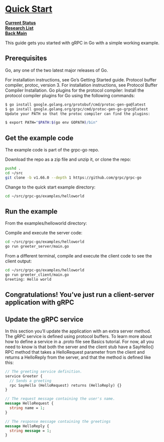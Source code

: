 # **[Quick Start](https://grpc.io/docs/languages/go/quickstart/)**

**[Current Status](../../../../development/status/weekly/current_status.md)**\
**[Research List](../../../../research/research_list.md)**\
**[Back Main](../../../../README.md)**

This guide gets you started with gRPC in Go with a simple working example.

## Prerequisites

Go, any one of the two latest major releases of Go.

For installation instructions, see Go’s Getting Started guide.
Protocol buffer compiler, protoc, version 3.
For installation instructions, see Protocol Buffer Compiler Installation.
Go plugins for the protocol compiler:
Install the protocol compiler plugins for Go using the following commands:

```bash
$ go install google.golang.org/protobuf/cmd/protoc-gen-go@latest
$ go install google.golang.org/grpc/cmd/protoc-gen-go-grpc@latest
Update your PATH so that the protoc compiler can find the plugins:

$ export PATH="$PATH:$(go env GOPATH)/bin"
```

## Get the example code

The example code is part of the grpc-go repo.

Download the repo as a zip file and unzip it, or clone the repo:

```bash
pushd .
cd ~/src
git clone -b v1.66.0 --depth 1 https://github.com/grpc/grpc-go
```

Change to the quick start example directory:

```bash
cd ~/src/grpc-go/examples/helloworld
```

## Run the example

From the examples/helloworld directory:

Compile and execute the server code:

```bash
cd ~/src/grpc-go/examples/helloworld
go run greeter_server/main.go
```

From a different terminal, compile and execute the client code to see the client output:

```bash
cd ~/src/grpc-go/examples/helloworld
go run greeter_client/main.go
Greeting: Hello world
```

## Congratulations! You’ve just run a client-server application with gRPC

## Update the gRPC service

In this section you’ll update the application with an extra server method. The gRPC service is defined using protocol buffers. To learn more about how to define a service in a .proto file see Basics tutorial. For now, all you need to know is that both the server and the client stub have a SayHello() RPC method that takes a HelloRequest parameter from the client and returns a HelloReply from the server, and that the method is defined like this:

```proto
// The greeting service definition.
service Greeter {
  // Sends a greeting
  rpc SayHello (HelloRequest) returns (HelloReply) {}
}

// The request message containing the user's name.
message HelloRequest {
  string name = 1;
}

// The response message containing the greetings
message HelloReply {
  string message = 1;
}
```
